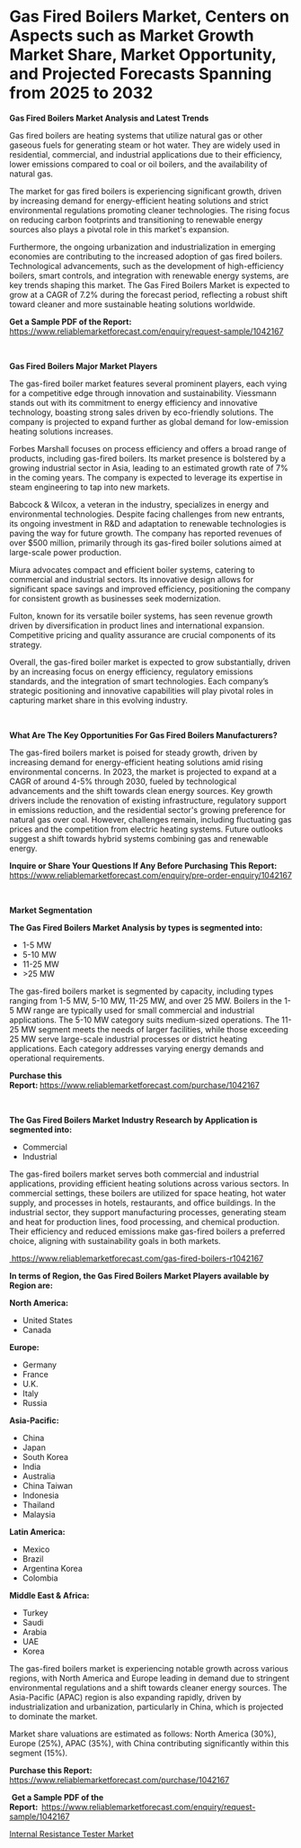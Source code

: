 <p><h1>Gas Fired Boilers Market, Centers on Aspects such as Market Growth Market Share, Market Opportunity, and Projected Forecasts Spanning from 2025 to 2032</h1></p><p><strong>Gas Fired Boilers Market Analysis and Latest Trends</strong></p>
<p><p>Gas fired boilers are heating systems that utilize natural gas or other gaseous fuels for generating steam or hot water. They are widely used in residential, commercial, and industrial applications due to their efficiency, lower emissions compared to coal or oil boilers, and the availability of natural gas.</p><p>The market for gas fired boilers is experiencing significant growth, driven by increasing demand for energy-efficient heating solutions and strict environmental regulations promoting cleaner technologies. The rising focus on reducing carbon footprints and transitioning to renewable energy sources also plays a pivotal role in this market's expansion. </p><p>Furthermore, the ongoing urbanization and industrialization in emerging economies are contributing to the increased adoption of gas fired boilers. Technological advancements, such as the development of high-efficiency boilers, smart controls, and integration with renewable energy systems, are key trends shaping this market. The Gas Fired Boilers Market is expected to grow at a CAGR of 7.2% during the forecast period, reflecting a robust shift toward cleaner and more sustainable heating solutions worldwide.</p></p>
<p><strong>Get a Sample PDF of the Report:&nbsp;</strong> <a href="https://www.reliablemarketforecast.com/enquiry/request-sample/1042167?utm_campaign=1080&utm_medium=2&utm_source=Github&utm_content=ia&utm_term=22022025&utm_id=gas-fired-boilers">https://www.reliablemarketforecast.com/enquiry/request-sample/1042167</a></p>
<p>&nbsp;</p>
<p><strong>Gas Fired Boilers Major Market Players</strong></p>
<p><p>The gas-fired boiler market features several prominent players, each vying for a competitive edge through innovation and sustainability. Viessmann stands out with its commitment to energy efficiency and innovative technology, boasting strong sales driven by eco-friendly solutions. The company is projected to expand further as global demand for low-emission heating solutions increases.</p><p>Forbes Marshall focuses on process efficiency and offers a broad range of products, including gas-fired boilers. Its market presence is bolstered by a growing industrial sector in Asia, leading to an estimated growth rate of 7% in the coming years. The company is expected to leverage its expertise in steam engineering to tap into new markets.</p><p>Babcock & Wilcox, a veteran in the industry, specializes in energy and environmental technologies. Despite facing challenges from new entrants, its ongoing investment in R&D and adaptation to renewable technologies is paving the way for future growth. The company has reported revenues of over $500 million, primarily through its gas-fired boiler solutions aimed at large-scale power production.</p><p>Miura advocates compact and efficient boiler systems, catering to commercial and industrial sectors. Its innovative design allows for significant space savings and improved efficiency, positioning the company for consistent growth as businesses seek modernization.</p><p>Fulton, known for its versatile boiler systems, has seen revenue growth driven by diversification in product lines and international expansion. Competitive pricing and quality assurance are crucial components of its strategy.</p><p>Overall, the gas-fired boiler market is expected to grow substantially, driven by an increasing focus on energy efficiency, regulatory emissions standards, and the integration of smart technologies. Each company’s strategic positioning and innovative capabilities will play pivotal roles in capturing market share in this evolving industry.</p></p>
<p>&nbsp;</p>
<p><strong>What Are The Key Opportunities For Gas Fired Boilers Manufacturers?</strong></p>
<p><p>The gas-fired boilers market is poised for steady growth, driven by increasing demand for energy-efficient heating solutions amid rising environmental concerns. In 2023, the market is projected to expand at a CAGR of around 4-5% through 2030, fueled by technological advancements and the shift towards clean energy sources. Key growth drivers include the renovation of existing infrastructure, regulatory support in emissions reduction, and the residential sector's growing preference for natural gas over coal. However, challenges remain, including fluctuating gas prices and the competition from electric heating systems. Future outlooks suggest a shift towards hybrid systems combining gas and renewable energy.</p></p>
<p><strong>Inquire or Share Your Questions If Any Before Purchasing This Report:</strong> <a href="https://www.reliablemarketforecast.com/enquiry/pre-order-enquiry/1042167?utm_campaign=1080&utm_medium=2&utm_source=Github&utm_content=ia&utm_term=22022025&utm_id=gas-fired-boilers">https://www.reliablemarketforecast.com/enquiry/pre-order-enquiry/1042167</a></p>
<p>&nbsp;</p>
<p><strong>Market Segmentation</strong></p>
<p><strong>The Gas Fired Boilers Market Analysis by types is segmented into:</strong></p>
<p><ul><li>1-5 MW</li><li>5-10 MW</li><li>11-25 MW</li><li>>25 MW</li></ul></p>
<p><p>The gas-fired boilers market is segmented by capacity, including types ranging from 1-5 MW, 5-10 MW, 11-25 MW, and over 25 MW. Boilers in the 1-5 MW range are typically used for small commercial and industrial applications. The 5-10 MW category suits medium-sized operations. The 11-25 MW segment meets the needs of larger facilities, while those exceeding 25 MW serve large-scale industrial processes or district heating applications. Each category addresses varying energy demands and operational requirements.</p></p>
<p><strong>Purchase this Report:&nbsp;</strong><a href="https://www.reliablemarketforecast.com/purchase/1042167?utm_campaign=1080&utm_medium=2&utm_source=Github&utm_content=ia&utm_term=22022025&utm_id=gas-fired-boilers">https://www.reliablemarketforecast.com/purchase/1042167</a></p>
<p>&nbsp;</p>
<p><strong>The Gas Fired Boilers Market Industry Research by Application is segmented into:</strong></p>
<p><ul><li>Commercial</li><li>Industrial</li></ul></p>
<p><p>The gas-fired boilers market serves both commercial and industrial applications, providing efficient heating solutions across various sectors. In commercial settings, these boilers are utilized for space heating, hot water supply, and processes in hotels, restaurants, and office buildings. In the industrial sector, they support manufacturing processes, generating steam and heat for production lines, food processing, and chemical production. Their efficiency and reduced emissions make gas-fired boilers a preferred choice, aligning with sustainability goals in both markets.</p></p>
<p><a href="https://www.reliablemarketforecast.com/gas-fired-boilers-r1042167?utm_campaign=1080&utm_medium=2&utm_source=Github&utm_content=ia&utm_term=22022025&utm_id=gas-fired-boilers">&nbsp;https://www.reliablemarketforecast.com/gas-fired-boilers-r1042167</a></p>
<p><strong>In terms of Region, the Gas Fired Boilers Market Players available by Region are:</strong></p>
<p>
    <p> <strong> North America: </strong>
        <ul>
            <li>United States</li>
            <li>Canada</li>
        </ul>
        </p> 
    <p> <strong> Europe: </strong>
        <ul>
            <li>Germany</li>
            <li>France</li>
            <li>U.K.</li>
            <li>Italy</li>
            <li>Russia</li>
        </ul>
        </p> 
    <p> <strong> Asia-Pacific: </strong>
        <ul>
            <li>China</li>
            <li>Japan</li>
            <li>South Korea</li>
            <li>India</li>
            <li>Australia</li>
            <li>China Taiwan</li>
            <li>Indonesia</li>
            <li>Thailand</li>
            <li>Malaysia</li>
        </ul>
        </p> 
    <p> <strong> Latin America: </strong>
        <ul>
            <li>Mexico</li>
            <li>Brazil</li>
            <li>Argentina Korea</li>
            <li>Colombia</li>
        </ul>
        </p> 
    <p> <strong> Middle East & Africa: </strong>
        <ul>
            <li>Turkey</li>
            <li>Saudi</li>
            <li>Arabia</li>
            <li>UAE</li>
            <li>Korea</li>
        </ul>
    </p>
    </p>
<p><p>The gas-fired boilers market is experiencing notable growth across various regions, with North America and Europe leading in demand due to stringent environmental regulations and a shift towards cleaner energy sources. The Asia-Pacific (APAC) region is also expanding rapidly, driven by industrialization and urbanization, particularly in China, which is projected to dominate the market. </p><p>Market share valuations are estimated as follows: North America (30%), Europe (25%), APAC (35%), with China contributing significantly within this segment (15%).</p></p>
<p><strong>Purchase this Report: </strong><a href="https://www.reliablemarketforecast.com/purchase/1042167?utm_campaign=1080&utm_medium=2&utm_source=Github&utm_content=ia&utm_term=22022025&utm_id=gas-fired-boilers">https://www.reliablemarketforecast.com/purchase/1042167</a></p>
<p>&nbsp;<strong>Get a Sample PDF of the Report:&nbsp;&nbsp;</strong><a href="https://www.reliablemarketforecast.com/enquiry/request-sample/1042167?utm_campaign=1080&utm_medium=2&utm_source=Github&utm_content=ia&utm_term=22022025&utm_id=gas-fired-boilers">https://www.reliablemarketforecast.com/enquiry/request-sample/1042167</a></p>
<p><strong></strong></p>
<p><p><a href="https://github.com/gdfhhhj/Market-Research-Report-List-7/blob/main/internal-resistance-tester-market.md?utm_campaign=1080&utm_medium=2&utm_source=Github&utm_content=ia&utm_term=22022025&utm_id=gas-fired-boilers">Internal Resistance Tester Market</a></p></p>